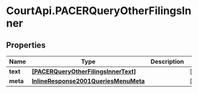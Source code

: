 # CourtApi.PACERQueryOtherFilingsInner

## Properties
Name | Type | Description | Notes
------------ | ------------- | ------------- | -------------
**text** | [**[PACERQueryOtherFilingsInnerText]**](PACERQueryOtherFilingsInnerText.md) |  | [optional] 
**meta** | [**InlineResponse2001QueriesMenuMeta**](InlineResponse2001QueriesMenuMeta.md) |  | [optional] 


